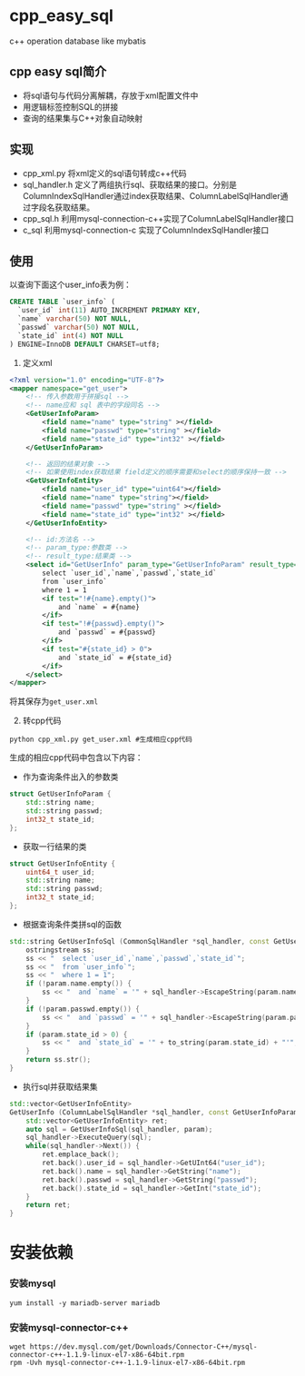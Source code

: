 # cpp_easy_sql
c++ operation database like mybatis
## cpp easy sql简介
* 将sql语句与代码分离解耦，存放于xml配置文件中
* 用逻辑标签控制SQL的拼接
* 查询的结果集与C++对象自动映射
## 实现
* cpp_xml.py 将xml定义的sql语句转成c++代码
* sql_handler.h 定义了两组执行sql、获取结果的接口。分别是ColumnIndexSqlHandler通过index获取结果、ColumnLabelSqlHandler通过字段名获取结果。
* cpp_sql.h 利用mysql-connection-c++实现了ColumnLabelSqlHandler接口
* c_sql 利用mysql-connection-c 实现了ColumnIndexSqlHandler接口

## 使用
以查询下面这个user_info表为例：
```sql
CREATE TABLE `user_info` (
  `user_id` int(11) AUTO_INCREMENT PRIMARY KEY,
  `name` varchar(50) NOT NULL,
  `passwd` varchar(50) NOT NULL,
  `state_id` int(4) NOT NULL
) ENGINE=InnoDB DEFAULT CHARSET=utf8;
```
1. 定义xml
```xml
<?xml version="1.0" encoding="UTF-8"?>
<mapper namespace="get_user">
    <!-- 传入参数用于拼接sql -->
    <!-- name应和 sql 表中的字段同名 -->
    <GetUserInfoParam>
        <field name="name" type="string" ></field>
        <field name="passwd" type="string" ></field>
        <field name="state_id" type="int32" ></field>
    </GetUserInfoParam>

    <!-- 返回的结果对象 -->
    <!-- 如果使用index获取结果 field定义的顺序需要和select的顺序保持一致 -->
    <GetUserInfoEntity>
        <field name="user_id" type="uint64"></field>
        <field name="name" type="string"></field>
        <field name="passwd" type="string" ></field>
        <field name="state_id" type="int32" ></field>
    </GetUserInfoEntity>

    <!-- id:方法名 -->
    <!-- param_type:参数类 -->
    <!-- result_type:结果类 -->
    <select id="GetUserInfo" param_type="GetUserInfoParam" result_type="GetUserInfoEntity">
        select `user_id`,`name`,`passwd`,`state_id`
        from `user_info`
        where 1 = 1
        <if test="!#{name}.empty()">
            and `name` = #{name}
        </if>
        <if test="!#{passwd}.empty()">
            and `passwd` = #{passwd}
        </if>
        <if test="#{state_id} > 0">
            and `state_id` = #{state_id}
        </if>
    </select>
</mapper>

```
将其保存为```get_user.xml```  

2. 转cpp代码
```shell
python cpp_xml.py get_user.xml #生成相应cpp代码
```
生成的相应cpp代码中包含以下内容：  
* 作为查询条件出入的参数类
```cpp
struct GetUserInfoParam {
	std::string name;
	std::string passwd;
	int32_t state_id;
};
```
* 获取一行结果的类
```cpp
struct GetUserInfoEntity {
	uint64_t user_id;
	std::string name;
	std::string passwd;
	int32_t state_id;
};
```

* 根据查询条件类拼sql的函数
```cpp
std::string GetUserInfoSql (CommonSqlHandler *sql_handler, const GetUserInfoParam &param) {
	ostringstream ss;
	ss << "  select `user_id`,`name`,`passwd`,`state_id`";
	ss << "  from `user_info`";
	ss << "  where 1 = 1";
	if (!param.name.empty()) {
		ss << "  and `name` = '" + sql_handler->EscapeString(param.name) + "'";
	}
	if (!param.passwd.empty()) {
		ss << "  and `passwd` = '" + sql_handler->EscapeString(param.passwd) + "'";
	}
	if (param.state_id > 0) {
		ss << "  and `state_id` = '" + to_string(param.state_id) + "'";
	}
	return ss.str();
}

```

* 执行sql并获取结果集
```cpp
std::vector<GetUserInfoEntity>
GetUserInfo (ColumnLabelSqlHandler *sql_handler, const GetUserInfoParam &param) {
	std::vector<GetUserInfoEntity> ret;
	auto sql = GetUserInfoSql(sql_handler, param);
	sql_handler->ExecuteQuery(sql);
	while(sql_handler->Next()) {
		ret.emplace_back();
		ret.back().user_id = sql_handler->GetUInt64("user_id");
		ret.back().name = sql_handler->GetString("name");
		ret.back().passwd = sql_handler->GetString("passwd");
		ret.back().state_id = sql_handler->GetInt("state_id");
	}
	return ret;
}
```

# 安装依赖
### 安装mysql
```shell
yum install -y mariadb-server mariadb
```
### 安装mysql-connector-c++
```shell
wget https://dev.mysql.com/get/Downloads/Connector-C++/mysql-connector-c++-1.1.9-linux-el7-x86-64bit.rpm
rpm -Uvh mysql-connector-c++-1.1.9-linux-el7-x86-64bit.rpm
```

